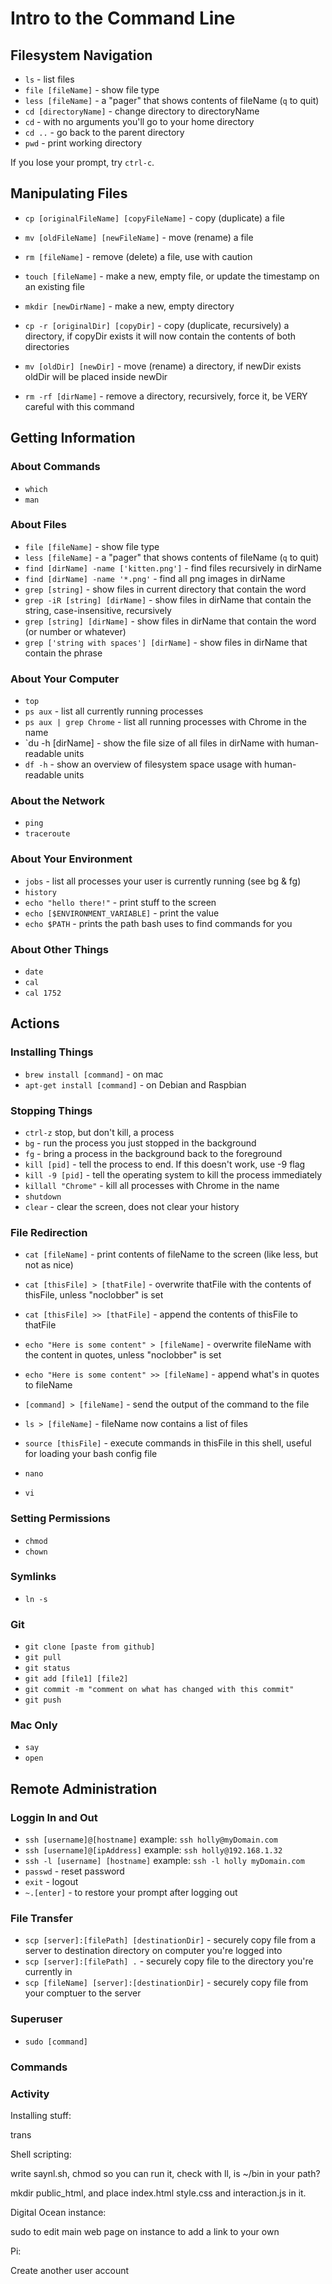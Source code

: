 # Intro to the Command Line

## Filesystem Navigation

- `ls` - list files
- `file [fileName]` - show file type
- `less [fileName]` - a "pager" that shows contents of fileName (`q` to quit)
- `cd [directoryName]` - change directory to directoryName
- `cd` - with no arguments you'll go to your home directory
- `cd ..` - go back to the parent directory
- `pwd` - print working directory

If you lose your prompt, try `ctrl-c`.

## Manipulating Files

- `cp [originalFileName] [copyFileName]` - copy (duplicate) a file
- `mv [oldFileName] [newFileName]` - move (rename) a file
- `rm [fileName]` - remove (delete) a file, use with caution
- `touch [fileName]` - make a new, empty file, or update the timestamp on an existing file
- `mkdir [newDirName]` - make a new, empty directory

- `cp -r [originalDir] [copyDir]` - copy (duplicate, recursively) a directory, if copyDir exists it will now contain the contents of both directories
- `mv [oldDir] [newDir]` - move (rename) a directory, if newDir exists oldDir will be placed inside newDir
- `rm -rf [dirName]` - remove a directory, recursively, force it, be VERY careful with this command

## Getting Information

### About Commands

- `which`
- `man`

### About Files

- `file [fileName]` - show file type
- `less [fileName]` - a "pager" that shows contents of fileName (`q` to quit)
- `find [dirName] -name ['kitten.png']` - find files recursively in dirName
- `find [dirName] -name '*.png'` - find all png images in dirName
- `grep [string]` - show files in current directory that contain the word
- `grep -iR [string] [dirName]` - show files in dirName that contain the string, case-insensitive, recursively
- `grep [string] [dirName]` - show files in dirName that contain the word (or number or whatever)
- `grep ['string with spaces'] [dirName]` - show files in dirName that contain the phrase

### About Your Computer

- `top`
- `ps aux` - list all currently running processes
- `ps aux | grep Chrome` - list all running processes with Chrome in the name
- `du -h [dirName] - show the file size of all files in dirName with human-readable units
- `df -h` - show an overview of filesystem space usage with human-readable units

### About the Network

- `ping`
- `traceroute`

### About Your Environment

- `jobs` - list all processes your user is currently running (see bg & fg)
- `history`
- `echo "hello there!"` - print stuff to the screen
- `echo [$ENVIRONMENT_VARIABLE]` - print the value
- `echo $PATH` - prints the path bash uses to find commands for you

### About Other Things

- `date`
- `cal`
- `cal 1752`

## Actions

### Installing Things

- `brew install [command]` - on mac
- `apt-get install [command]` - on Debian and Raspbian

### Stopping Things

- `ctrl-z` stop, but don't kill, a process
- `bg` - run the process you just stopped in the background
- `fg` - bring a process in the background back to the foreground
- `kill [pid]` - tell the process to end.  If this doesn't work, use -9 flag
- `kill -9 [pid]` - tell the operating system to kill the process immediately
- `killall "Chrome"` - kill all processes with Chrome in the name
- `shutdown`
- `clear` - clear the screen, does not clear your history

### File Redirection

- `cat [fileName]` - print contents of fileName to the screen (like less, but not as nice)
- `cat [thisFile] > [thatFile]` - overwrite thatFile with the contents of thisFile, unless "noclobber" is set
- `cat [thisFile] >> [thatFile]` - append the contents of thisFile to thatFile
- `echo "Here is some content" > [fileName]` - overwrite fileName with the content in quotes, unless "noclobber" is set
- `echo "Here is some content" >> [fileName]` - append what's in quotes to fileName
- `[command] > [fileName]` - send the output of the command to the file
- `ls > [fileName]` - fileName now contains a list of files

- `source [thisFile]` - execute commands in thisFile in this shell, useful for loading your bash config file

- `nano`
- `vi`

### Setting Permissions

- `chmod`
- `chown`

### Symlinks

- `ln -s`

### Git

- `git clone [paste from github]` 
- `git pull` 
- `git status` 
- `git add [file1] [file2]` 
- `git commit -m "comment on what has changed with this commit"` 
- `git push` 


### Mac Only

- `say` 
- `open`


## Remote Administration

### Loggin In and Out

- `ssh [username]@[hostname]` example: `ssh holly@myDomain.com`
- `ssh [username]@[ipAddress]` example: `ssh holly@192.168.1.32`
- `ssh -l [username] [hostname]` example: `ssh -l holly myDomain.com`
- `passwd` - reset password
- `exit` - logout
- `~.[enter]` - to restore your prompt after logging out

### File Transfer

- `scp [server]:[filePath] [destinationDir]` - securely copy file from a server to destination directory on computer you're logged into
- `scp [server]:[filePath] .` - securely copy file to the directory you're currently in
- `scp [fileName] [server]:[destinationDir]` - securely copy file from your comptuer to the server

### Superuser

- `sudo [command]`

### Commands
### Activity

Installing stuff:

trans


Shell scripting:

write saynl.sh, chmod so you can run it, check with ll, is ~/bin in your path?

mkdir public_html, and place index.html style.css and interaction.js in it.

Digital Ocean instance:

sudo to edit main web page on instance to add a link to your own

Pi:

Create another user account
